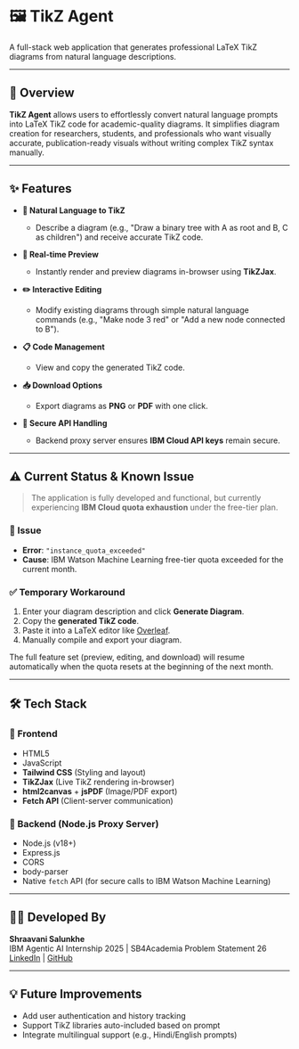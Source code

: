 # 🖼️ TikZ Agent

A full-stack web application that generates professional LaTeX TikZ diagrams from natural language descriptions.

---

## 🚀 Overview

**TikZ Agent** allows users to effortlessly convert natural language prompts into LaTeX TikZ code for academic-quality diagrams. It simplifies diagram creation for researchers, students, and professionals who want visually accurate, publication-ready visuals without writing complex TikZ syntax manually.

---

## ✨ Features

- **🧠 Natural Language to TikZ**
  - Describe a diagram (e.g., "Draw a binary tree with A as root and B, C as children") and receive accurate TikZ code.
  
- **🔁 Real-time Preview**
  - Instantly render and preview diagrams in-browser using **TikZJax**.

- **✏️ Interactive Editing**
  - Modify existing diagrams through simple natural language commands (e.g., "Make node 3 red" or "Add a new node connected to B").

- **📋 Code Management**
  - View and copy the generated TikZ code.

- **📥 Download Options**
  - Export diagrams as **PNG** or **PDF** with one click.

- **🔐 Secure API Handling**
  - Backend proxy server ensures **IBM Cloud API keys** remain secure.

---

## ⚠️ Current Status & Known Issue

> The application is fully developed and functional, but currently experiencing **IBM Cloud quota exhaustion** under the free-tier plan.

### 🛑 Issue
- **Error**: `"instance_quota_exceeded"`
- **Cause**: IBM Watson Machine Learning free-tier quota exceeded for the current month.

### ✅ Temporary Workaround
1. Enter your diagram description and click **Generate Diagram**.
2. Copy the **generated TikZ code**.
3. Paste it into a LaTeX editor like [Overleaf](https://www.overleaf.com/).
4. Manually compile and export your diagram.

The full feature set (preview, editing, and download) will resume automatically when the quota resets at the beginning of the next month.

---

## 🛠️ Tech Stack

### 🧩 Frontend
- HTML5
- JavaScript
- **Tailwind CSS** (Styling and layout)
- **TikZJax** (Live TikZ rendering in-browser)
- **html2canvas** + **jsPDF** (Image/PDF export)
- **Fetch API** (Client-server communication)

### 🔧 Backend (Node.js Proxy Server)
- Node.js (v18+)
- Express.js
- CORS
- body-parser
- Native `fetch` API (for secure calls to IBM Watson Machine Learning)

---

## 👩‍💻 Developed By

**Shraavani Salunkhe**  
IBM Agentic AI Internship 2025 | SB4Academia Problem Statement 26  
[LinkedIn](https://www.linkedin.com/in/shraavani-salunkhe) | [GitHub](https://github.com/shraavani30)

---


## 💡 Future Improvements

- Add user authentication and history tracking
- Support TikZ libraries auto-included based on prompt
- Integrate multilingual support (e.g., Hindi/English prompts)
